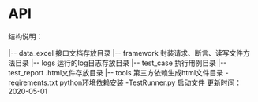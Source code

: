 # API
结构说明：

|-- data_excel 接口文档存放目录
|-- framework 封装请求、断言、读写文件方法目录
|-- logs 运行的log日志存放目录
|-- test_case 执行用例目录
|-- test_report .html文件存放目录
|-- tools 第三方依赖生成html文件目录
  -reqirements.txt python环境依赖安装
  -TestRunner.py 启动文件 
更新时间：2020-05-01
